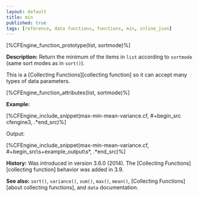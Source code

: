 ```yaml
---
layout: default
title: min
published: true
tags: [reference, data functions, functions, min, inline_json]
---
```


[%CFEngine_function_prototype(list, sortmode)%]

**Description:** Return the minimum of the items in `list` according to `sortmode` (same sort modes as in `sort()`).

This is a [Collecting Functions][collecting function] so it can accept many types of data parameters.

[%CFEngine_function_attributes(list, sortmode)%]

**Example:**

[%CFEngine_include_snippet(max-min-mean-variance.cf, #\+begin_src cfengine3, .*end_src)%]

Output:

[%CFEngine_include_snippet(max-min-mean-variance.cf, #\+begin_src\s+example_output\s*, .*end_src)%]

**History:** Was introduced in version 3.6.0 (2014). The [Collecting Functions][collecting function] behavior was added in 3.9.

**See also:** `sort()`, `variance()`, `sum()`, `max()`, `mean()`, [Collecting Functions][about collecting functions], and `data` documentation.

